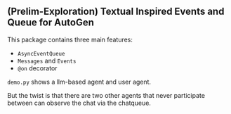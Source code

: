 
## (Prelim-Exploration) Textual Inspired Events and Queue for AutoGen


This package contains three main features:

- `AsyncEventQueue`
- `Messages` and `Events`
- `@on` decorator


`demo.py` shows a llm-based agent and user agent.


But the twist is that there are two other agents that never participate between can observe the chat via the chatqueue.
